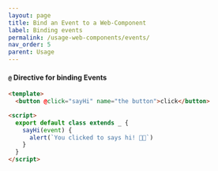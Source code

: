 ```yaml
---
layout: page
title: Bind an Event to a Web-Component
label: Binding events
permalink: /usage-web-components/events/
nav_order: 5
parent: Usage
---
```


#### `@` Directive for binding Events

```html
<template>
  <button @click="sayHi" name="the button">click</button>

<script>
  export default class extends _ {
    sayHi(event) {
      alert(`You clicked to says hi! 👋🏼`)
    }
  }
</script>
```
